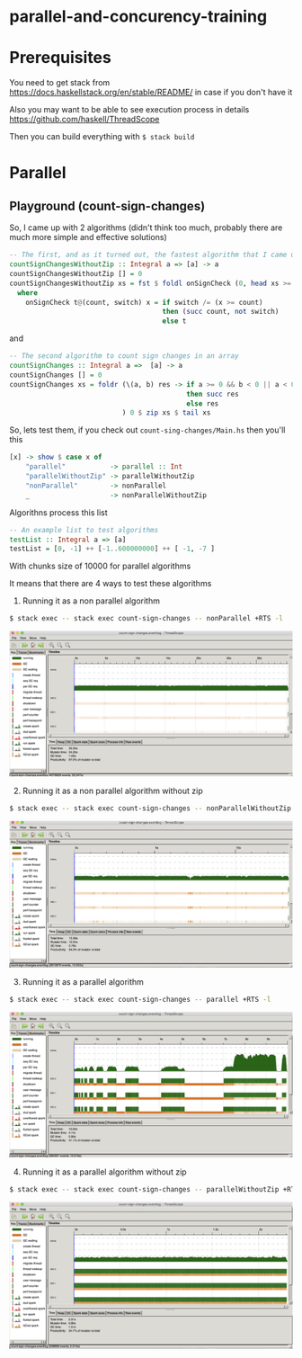 # parallel-and-concurency-training

# Prerequisites

You need to get stack from https://docs.haskellstack.org/en/stable/README/ in case if you don't have it

Also you may want to be able to see execution process in details https://github.com/haskell/ThreadScope

Then you can build everything with `$ stack build`

# Parallel

## Playground (count-sign-changes)

So, I came up with 2 algorithms (didn't think too much, probably there are much more simple and effective solutions)

```haskell
-- The first, and as it turned out, the fastest algorithm that I came up with
countSignChangesWithoutZip :: Integral a => [a] -> a
countSignChangesWithoutZip [] = 0
countSignChangesWithoutZip xs = fst $ foldl onSignCheck (0, head xs >= 0) xs
  where
    onSignCheck t@(count, switch) x = if switch /= (x >= count)
                                      then (succ count, not switch)
                                      else t
```

and

```haskell
-- The second algorithm to count sign changes in an array
countSignChanges :: Integral a =>  [a] -> a
countSignChanges [] = 0
countSignChanges xs = foldr (\(a, b) res -> if a >= 0 && b < 0 || a < 0 && b >= 0
                                            then succ res
                                            else res
                            ) 0 $ zip xs $ tail xs
```

So, lets test them, if you check out `count-sing-changes/Main.hs` then you'll this

```haskell
[x] -> show $ case x of
    "parallel"           -> parallel :: Int
    "parallelWithoutZip" -> parallelWithoutZip
    "nonParallel"        -> nonParallel
    _                    -> nonParallelWithoutZip
```

Algorithns process this list
```haskell
-- An example list to test algorithms
testList :: Integral a => [a]
testList = [0, -1] ++ [-1..600000000] ++ [ -1, -7 ]
```

With chunks size of 10000 for parallel algorithms

It means that there are 4 ways to test these algorithms

1. Running it as a non parallel algorithm
```bash
$ stack exec -- stack exec count-sign-changes -- nonParallel +RTS -l
```

![alt text](screenshots/cont-sign-changes-nonParallel.png)

2. Running it as a non parallel algorithm without zip
```bash
$ stack exec -- stack exec count-sign-changes -- nonParallelWithoutZip +RTS -l
```

![alt text](screenshots/cont-sign-changes-nonParallelWithoutZip.png)

3. Running it as a parallel algorithm
```bash
$ stack exec -- stack exec count-sign-changes -- parallel +RTS -l
```

![alt text](screenshots/cont-sign-changes-parallel.png)

4. Running it as a parallel algorithm without zip
```bash
$ stack exec -- stack exec count-sign-changes -- parallelWithoutZip +RTS -l
```

![alt text](screenshots/cont-sign-changes-parallelWithoutZip.png)
